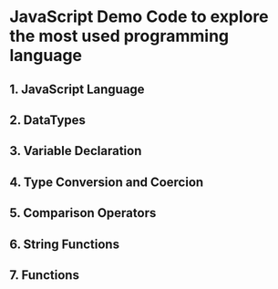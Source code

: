 # JavaScript Demo Code to explore the most used programming language

## 1. JavaScript Language

## 2. DataTypes

## 3. Variable Declaration

## 4. Type Conversion and Coercion

## 5. Comparison Operators

## 6. String Functions

## 7. Functions
